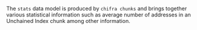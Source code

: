 The `stats` data model is produced by `chifra chunks` and brings together various statistical
information such as average number of addresses in an Unchained Index chunk among other information.
